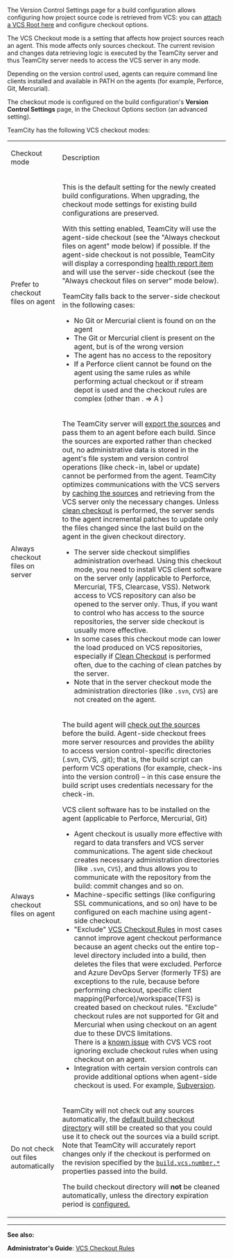 [//]: # (title: VCS Checkout Mode)
[//]: # (auxiliary-id: VCS Checkout Mode)
The Version Control Settings page for a build configuration allows configuring how project source code is retrieved from VCS: you can [attach a VCS Root here](configuring-vcs-settings.md) and configure checkout options.

The VCS Checkout mode is a setting that affects how project sources reach an agent. This mode affects only sources checkout. The current revision and changes data retrieving logic is executed by the TeamCity server and thus TeamCity server needs to access the VCS server in any mode.

Depending on the version control used, agents can require command line clients installed and available in PATH on the agents (for example, Perforce, Git, Mercurial).

The checkout mode is configured on the build configuration's __Version Control Settings__ page, in the Checkout Options section (an advanced setting).

TeamCity has the following VCS checkout modes:

<table><tr>

<td>

Checkout mode


</td>

<td>

Description


</td></tr><tr>

<td>

Prefer to checkout files on agent

</td>

<td>

This is the default setting for the newly created build configurations. When upgrading, the checkout mode settings for existing build configurations are preserved.

With this setting enabled, TeamCity will use the agent\-side checkout (see the "Always checkout files on agent" mode below) if possible. If the agent\-side checkout is not possible, TeamCity will display a corresponding [health report item](server-health.md) and will use the server\-side checkout (see the "Always checkout files on server" mode below).

TeamCity falls back to the server\-side checkout in the following cases:

* No Git or Mercurial client is found on on the agent
* The Git or Mercurial client is present on the agent, but is of the wrong version
* The agent has no access to the repository
* If a Perforce client cannot be found on the agent using the same rules as while performing actual checkout or if stream depot is used and the checkout rules are complex (other than . =&gt; A )


</td></tr><tr>

<td>

 Always checkout files on server


</td>

<td>

The TeamCity server will [export the sources](build-checkout-directory.md) and pass them to an agent before each build. Since the sources are exported rather than checked out, no administrative data is stored in the agent's file system and version control operations (like check\-in, label or update) cannot be performed from the agent. TeamCity optimizes communications with the VCS servers by [caching the sources](clean-checkout.md) and retrieving from the VCS server only the necessary changes. Unless [clean checkout](clean-checkout.md) is performed, the server sends to the agent incremental patches to update only the files changed since the last build on the agent in the given checkout directory.

<note>

* The server side checkout simplifies administration overhead. Using this checkout mode, you need to install VCS client software on the server only (applicable to Perforce, Mercurial, TFS, Clearcase, VSS). Network access to VCS repository can also be opened to the server only. Thus, if you want to control who has access to the source repositories, the server side checkout is usually more effective.
* In some cases this checkout mode can lower the load produced on VCS repositories, especially if [Clean Checkout](clean-checkout.md) is performed often, due to the caching of clean patches by the server.
* Note that in the server checkout mode the administration directories (like `.svn`, `CVS`) are not created on the agent.
</note>


</td></tr><tr>

<td>

 Always checkout files on agent


</td>

<td>

The build agent will [check out the sources](build-checkout-directory.md) before the build. Agent\-side checkout frees more server resources and provides the ability to access version control\-specific directories (.svn, CVS, .git); that is, the build script can perform VCS operations (for example, check\-ins into the version control) – in this case ensure the build script uses credentials necessary for the check\-in.

VCS client software has to be installed on the agent (applicable to Perforce, Mercurial, Git) 

<note>

* Agent checkout is usually more effective with regard to data transfers and VCS server communications. The agent side checkout creates necessary administration directories (like `.svn`, `CVS`), and thus allows you to communicate with the repository from the build: commit changes and so on.
* Machine\-specific settings (like configuring SSL communications, and so on) have to be configured on each machine using agent\-side checkout.
* "Exclude" [VCS Checkout Rules](vcs-checkout-rules.md) in most cases cannot improve agent checkout performance because an agent checks out the entire top\-level directory included into a build, then deletes the files that were excluded. Perforce and Azure DevOps Server (formerly TFS) are exceptions to the rule, because before performing checkout, specific client mapping(Perforce)/workspace(TFS) is created based on checkout rules. "Exclude" checkout rules are not supported for Git and Mercurial when using checkout on an agent due to these DVCS limitations.    
There is a [known issue](https://youtrack.jetbrains.com/issue/TW-43648) with CVS VCS root ignoring exclude checkout rules when using checkout on an agent.
* Integration with certain version controls can provide additional options when agent\-side checkout is used. For example, [Subversion](subversion.md).

</note>


</td></tr><tr>

<td>

Do not check out files automatically


</td>

<td>

TeamCity will not check out any sources automatically, the [default build checkout directory](build-checkout-directory.md) will still be created so that you could use it to check out the sources via a build script. Note that TeamCity will accurately report changes only if the checkout is performed on the revision specified by the [`build.vcs.number.*`](predefined-build-parameters.md) properties passed into the build.

The build checkout directory will __not__ be cleaned automatically, unless the directory expiration period is [configured.](build-checkout-directory.md)


</td></tr></table>

 
__  __

__See also:__

__Administrator's Guide__: [VCS Checkout Rules](vcs-checkout-rules.md)
